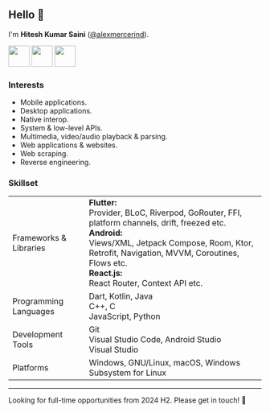## Hello 👋

I'm **Hitesh Kumar Saini** ([@alexmercerind](https://github.com/alexmercerind)).

<a href="https://linkedin.com/in/hitesh-kumar-saini"><img src="https://github.com/alexmercerind/alexmercerind/assets/28951144/c5046308-eacc-43e8-9e51-87586ef82a73" width="42" height="42"></a>
<a href="https://x.com/alexmercerind"><img src="https://github.com/alexmercerind/alexmercerind/assets/28951144/d8406b69-7304-4b9b-a804-02e2721d1ef2" width="42" height="42"></a>
<a href="mailto:saini123hitesh@gmail.com"><img src="https://github.com/alexmercerind/alexmercerind/assets/28951144/8847d405-c0fd-4c23-b925-aa69c89b5eb2" width="42" height="42"></a>

### Interests

- Mobile applications.
- Desktop applications.
- Native interop.
- System & low-level APIs.
- Multimedia, video/audio playback & parsing.
- Web applications & websites.
- Web scraping.
- Reverse engineering.

### Skillset

<table>
  <tr>
    <td>Frameworks & Libraries</td>
    <td>
      <strong>Flutter: </strong><br>
      Provider, BLoC, Riverpod, GoRouter, FFI, platform channels, drift, freezed etc.
      <br>
      <strong>Android: </strong><br>
      Views/XML, Jetpack Compose, Room, Ktor, Retrofit, Navigation, MVVM, Coroutines, Flows etc.
      <br>
      <strong>React.js: </strong><br>
      React Router, Context API etc.
      <br>
    </td>
  </tr>
  <tr>
    <td>Programming Languages</td>
    <td>
      Dart, Kotlin, Java
      <br>
      C++, C
      <br>
      JavaScript, Python
    </td>
  </tr>
  <tr>
    <td>Development Tools</td>
    <td>
      Git
      <br>
      Visual Studio Code, Android Studio
      <br>
      Visual Studio
    </td>
  </tr>
  <tr>
    <td>Platforms</td>
    <td>
      Windows, GNU/Linux, macOS, Windows Subsystem for Linux
    </td>
  </tr>
</table>

<hr>

Looking for full-time opportunities from 2024 H2. Please get in touch! 🤝

<!--

![](https://github.com/alexmercerind/github-stats/blob/master/generated/overview.svg?raw=true)
![](https://github.com/alexmercerind/github-stats/blob/master/generated/languages.svg?raw=true)

-->
